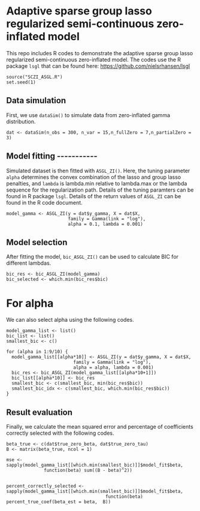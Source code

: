 # Adaptive sparse group lasso regularized semi-continuous zero-inflated model


This repo includes R codes to demonstrate the adaptive sparse group lasso regularized semi-continuous zero-inflated model. The codes use the R package `lsgl` that can be found here: https://github.com/nielsrhansen/lsgl

```
source("SCZI_ASGL.R")
set.seed(1)
```

## Data simulation

First, we use `dataSim()` to simulate data from zero-inflated gamma distribution.
```
dat <- dataSim(n_obs = 300, n_var = 15,n_fullZero = 7,n_partialZero = 3)
```

## Model fitting -----------

Simulated dataset is then fitted with `ASGL_ZI()`. Here, the tuning parameter `alpha` determines the convex combination of the lasso and group lasso penalties, and `lambda` is lambda.min relative to lambda.max or the lambda sequence for the regularization path. Details of the tuning paramters can be found in R package `lsgl`. Details of the return values of `ASGL_ZI` can be found in the R code document.
```
model_gamma <- ASGL_ZI(y = dat$y_gamma, X = dat$X, 
                       family = Gamma(link = "log"), 
                       alpha = 0.1, lambda = 0.001)
```

## Model selection

After fitting the model, `bic_ASGL_ZI()` can be used to calculate BIC for different lambdas.

```
bic_res <- bic_ASGL_ZI(model_gamma)
bic_selected <- which.min(bic_res$bic)
```

# For alpha

We can also select alpha using the following codes.

```
model_gamma_list <- list()
bic_list <- list()
smallest_bic <- c()

for (alpha in 1:9/10) {
  model_gamma_list[[alpha*10]] <- ASGL_ZI(y = dat$y_gamma, X = dat$X, 
                         family = Gamma(link = "log"), 
                         alpha = alpha, lambda = 0.001)
  bic_res <- bic_ASGL_ZI(model_gamma_list[[alpha*10+1]])
  bic_list[[alpha*10]] <- bic_res
  smallest_bic <- c(smallest_bic, min(bic_res$bic))
  smallest_bic_idx <- c(smallest_bic, which.min(bic_res$bic))
}
```

## Result evaluation
Finally, we calculate the mean squared error and percentage of coefficients correctly selected with the following codes.
```
beta_true <- c(dat$true_zero_beta, dat$true_zero_tau)
B <- matrix(beta_true, ncol = 1)

mse <- sapply(model_gamma_list[[which.min(smallest_bic)]]$model_fit$beta, 
              function(beta) sum((B - beta)^2))


percent_correctly_selected <- sapply(model_gamma_list[[which.min(smallest_bic)]]$model_fit$beta, 
                                     function(beta) percent_true_coef(beta_est = beta,  B))
```
